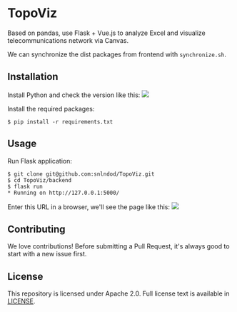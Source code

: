 # TopoViz
Based on pandas, use Flask + Vue.js to analyze Excel and visualize telecommunications network via Canvas.

We can synchronize the dist packages from frontend with `synchronize.sh`.

## Installation
Install Python and check the version like this:
![](https://raw.githubusercontent.com/snlndod/mPOST/master/TopoViz/00.png)

Install the required packages:
```
$ pip install -r requirements.txt
```

## Usage
Run Flask application:
```
$ git clone git@github.com:snlndod/TopoViz.git
$ cd TopoViz/backend
$ flask run
* Running on http://127.0.0.1:5000/
```

Enter this URL in a browser, we'll see the page like this:
![](https://raw.githubusercontent.com/snlndod/mPOST/master/TopoViz/01.png)

## Contributing
We love contributions! Before submitting a Pull Request, it's always good to start with a new issue first.

## License
This repository is licensed under Apache 2.0. Full license text is available in [LICENSE](https://github.com/snlndod/TopoViz/blob/master/LICENSE).
